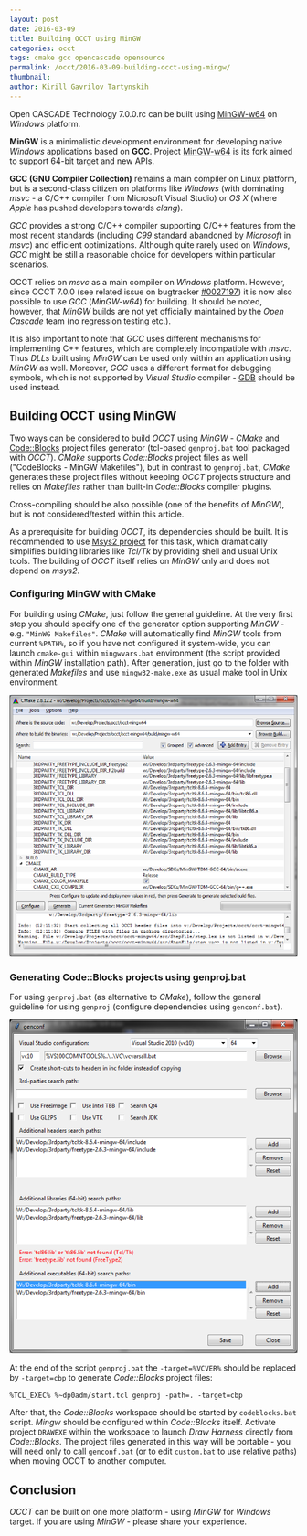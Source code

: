 ```yaml
---
layout: post
date: 2016-03-09
title: Building OCCT using MinGW
categories: occt
tags: cmake gcc opencascade opensource
permalink: /occt/2016-03-09-building-occt-using-mingw/
thumbnail:
author: Kirill Gavrilov Tartynskih
---
```


Open CASCADE Technology 7.0.0.rc can be built using [MinGW-w64](https://www.mingw-w64.org/) on *Windows* platform.

**MinGW** is a minimalistic development environment for developing native *Windows* applications based on **GCC**.
Project [MinGW-w64](https://www.mingw-w64.org/) is its fork aimed to support 64-bit target and new APIs.

**GCC (GNU Compiler Collection)** remains a main compiler on Linux platform,
but is a second-class citizen on platforms like *Windows* (with dominating *msvc* - a C/C++ compiler from Microsoft Visual Studio)
or *OS X* (where *Apple* has pushed developers towards *clang*).

*GCC* provides a strong C/C++ compiler supporting C/C++ features from the most recent standards (including *C99* standard abandoned by *Microsoft* in *msvc*) and efficient optimizations.
Although quite rarely used on *Windows*, *GCC* might be still a reasonable choice for developers within particular scenarios.

OCCT relies on *msvc* as a main compiler on *Windows* platform.
However, since OCCT 7.0.0 (see related issue on bugtracker [#0027197](https://tracker.dev.opencascade.org/view.php?id=27197)) it is now also possible to use *GCC* (*MinGW-w64*) for building.
It should be noted, however, that *MinGW* builds are not yet officially maintained by the *Open Cascade* team (no regression testing etc.).

<!--break-->

It is also important to note that *GCC* uses different mechanisms for implementing C++ features, which are completely incompatible with *msvc*.
Thus *DLLs* built using *MinGW* can be used only within an application using *MinGW* as well.
Moreover, *GCC* uses a different format for debugging symbols, which is not supported by *Visual Studio* compiler - [GDB](https://www.gnu.org/software/gdb/) should be used instead.

## Building OCCT using MinGW

Two ways can be considered to build *OCCT* using *MinGW* - *CMake* and [Code::Blocks](https://codeblocks.org/) project files generator (tcl-based `genproj.bat` tool packaged with *OCCT*).
*CMake* supports *Code::Blocks* project files as well ("CodeBlocks - MinGW Makefiles"), but in contrast to `genproj.bat`,
*CMake* generates these project files without keeping *OCCT* projects structure and relies on *Makefiles* rather than built-in *Code::Blocks* compiler plugins.

Cross-compiling should be also possible (one of the benefits of *MinGW*), but is not considered/tested within this article.

As a prerequisite for building *OCCT*, its dependencies should be built.
It is recommended to use [Msys2 project](https://msys2.github.io/) for this task, which dramatically simplifies building libraries like *Tcl/Tk* by providing shell and usual Unix tools.
The building of *OCCT* itself relies on *MinGW* only and does not depend on *msys2*.

### Configuring MinGW with CMake

For building using *CMake*, just follow the general guideline.
At the very first step you should specify one of the generator option supporting *MinGW* - e.g. `"MinWG Makefiles"`.
*CMake* will automatically find *MinGW* tools from current `%PATH%`, so if you have not configured it system-wide,
you can launch `cmake-gui` within `mingwvars.bat` environment (the script provided within *MinGW* installation path).
After generation, just go to the folder with generated *Makefiles* and use `mingw32-make.exe` as usual make tool in Unix environment.

![CMake configured for MinGW](_images/occt_cmake_mingw2.png)

### Generating Code::Blocks projects using genproj.bat

For using `genproj.bat` (as alternative to *CMake*), follow the general guideline for using `genproj` (configure dependencies using `genconf.bat`).

![genconf for MinGW](_images/occt_genconf_mingw.png)

At the end of the script `genproj.bat` the `-target=%VCVER%` should be replaced by `-target=cbp` to generate *Code::Blocks* project files:

```
%TCL_EXEC% %~dp0adm/start.tcl genproj -path=. -target=cbp
```

After that, the *Code::Blocks* workspace should be started by `codeblocks.bat` script.
*Mingw* should be configured within *Code::Blocks* itself.
Activate project `DRAWEXE` within the workspace to launch *Draw Harness* directly from *Code::Blocks*.
The project files generated in this way will be portable - you will need only to call `genconf.bat` (or to edit `custom.bat` to use relative paths) when moving OCCT to another computer.

## Conclusion

*OCCT* can be built on one more platform - using *MinGW* for *Windows* target.
If you are using *MinGW* - please share your experience.
